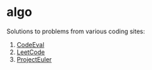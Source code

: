 # algo

Solutions to problems from various coding sites: 
  1. [CodeEval](https://www.codeeval.com/) 
  2. [LeetCode](https://leetcode.com/)
  3. [ProjectEuler](https://projecteuler.net/)
